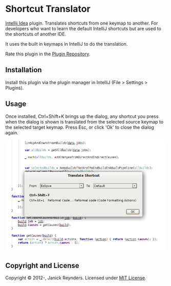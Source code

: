 Shortcut Translator
===================

[Intellij Idea] plugin.
Translates shortcuts from one keymap to another. For developers who want to learn the default IntelliJ shortcuts but 
are used to the shortcuts of another IDE. 

It uses the built in keymaps in IntelliJ to do the translation.

Rate this plugin in the [Plugin Repository].

Installation
------------
Install this plugin via the plugin manager in IntelliJ (File > Settings > Plugins).

Usage
-----
Once installed, Ctrl+Shift+K brings up the dialog, any shortcut you press when the dialog is shown is translated from 
the selected source keymap to the selected target keymap. Press Esc, or click 'Ok' to close the dialog again.

![Screenshot](https://github.com/janickr/shortcuttranslator/raw/master/screenshot.png "Screenshot")

Copyright and License
---------------------
Copyright &copy; 2012-, Janick Reynders. Licensed under [MIT License].

[Intellij Idea]: http://www.jetbrains.com/idea/
[MIT License]: https://github.com/janickr/shortcuttranslator/raw/master/LICENSE.txt
[Plugin Repository]: http://plugins.intellij.net/plugin/?idea&id=6827
